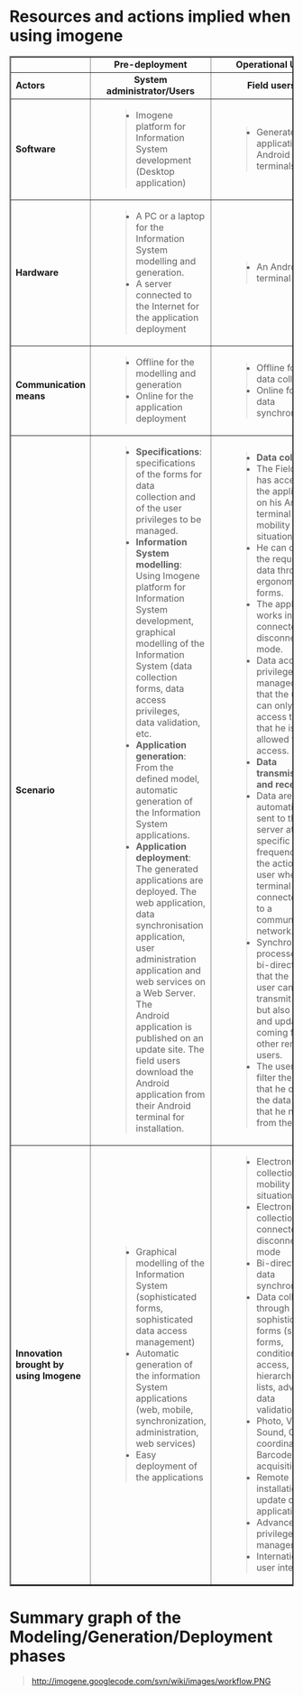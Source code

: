 



# Resources and actions implied when using imogene #

<table cellspacing='0' border='2px'>
<blockquote><tr>
<blockquote><td></td>
<td align='center'><b>Pre-deployment</b></td>
<td align='center'><b>Operational Use</b></td>
</blockquote></tr>
<tr>
<blockquote><td><b>Actors</b></td>
<td align='center'><b>System administrator/Users</b></td>
<td align='center'><b>Field users</b></td>
<td align='center'><b>Managers / Decision Makers</b></td>
</blockquote></tr>
<tr>
<blockquote><td><b>Software</b></td>
<td>
<ul>
<blockquote><li>Imogene platform for Information System development (Desktop<br>
application)</li>
</blockquote></ul>
</td>
<td>
<ul>
<blockquote><li>Generated application for Android terminals</li>
</blockquote></ul>
</td>
<td>
<ul>
<blockquote><li>Generated Web application</li>
</blockquote></ul>
</td>
</blockquote></tr>
<tr>
<blockquote><td><b>Hardware</b></td>
<td>
<ul>
<blockquote><li>A PC or a laptop for the Information System modelling and<br>
generation.</li>
<li>A server connected to the Internet for the application<br>
deployment</li>
</blockquote></ul>
</td>
<td>
<ul>
<blockquote><li>An Android terminal</li>
</blockquote></ul>
</td>
<td>
<ul>
<blockquote><li>A PC or a laptop connected to the Internet for the web<br>
application</li>
</blockquote></ul>
</td>
</blockquote></tr>
<tr>
<blockquote><td><b>Communication means</b></td>
<td>
<ul>
<blockquote><li>Offline for the modelling and generation</li>
<li>Online for the application deployment</li>
</blockquote></ul>
</td>
<td>
<ul>
<blockquote><li>Offline for the data collection</li>
<li>Online for the data synchronization</li>
</blockquote></ul>
</td>
<td>
<ul>
<blockquote><li>Online for the data visualisation and edition via the web<br>
application</li>
</blockquote></ul>
</td>
</blockquote></tr>
<tr>
<blockquote><td><b>Scenario</b></td>
<td>
<ul>
<blockquote><li><b>Specifications</b>: specifications of the forms for data<br>
collection and of the user privileges to be managed.</li>
<li><b>Information System modelling</b>: Using Imogene platform for<br>
Information System development, graphical modelling of the<br>
Information System (data collection forms, data access privileges,<br>
data validation, etc.</li>
<li><b>Application generation</b>: From the defined model, automatic<br>
generation of the Information System applications.</li>
<li><b>Application deployment</b>: The generated applications are<br>
deployed. The web application, data synchronisation application, user<br>
administration application and web services on a Web Server. The<br>
Android application is published on an update site. The field users<br>
download the Android application from their Android terminal for<br>
installation.</li>
</blockquote></ul>
</td>
<td>
<ul>
<blockquote><li><b>Data collection</b>:</li>
<li>The Field user has access to the application on his Android<br>
terminal in mobility situation.</li>
<li>He can collect the requested data through ergonomic forms.</li>
<li>The application works in connected or disconnected mode.</li>
<li>Data access privileges are managed so that the user can only<br>
access the data that he is allowed to access.</li>
<li><b>Data transmission and reception</b>:</li>
<li>Data are automatically sent to the server at a specific<br>
frequency or on the action of the user when the terminal is connected<br>
to a communication network.</li>
<li>Synchronization processes are bi-directional so that the<br>
user can transmit data but also receive and update data coming from<br>
other remote users.</li>
<li>The user can filter the data so that he only gets the data<br>
that he needs from the server.</li>
</blockquote></ul>
</td>
<td>
<ul>
<blockquote><li><b>Data collection and visualization</b>:</li>
<li>The actor has access to the application from any place<br>
connected to the Internet at any time on a PC or laptop.</li>
<li>He can enter of visualize data through ergonomic forms.</li>
<li>Data access privileges are managed so that the user can only<br>
access the data that he is allowed to access.</li>
</blockquote></ul>
</td>
</blockquote></tr>
<tr>
<blockquote><td><b>Innovation brought by using Imogene</b></td>
<td>
<ul>
<blockquote><li>Graphical modelling of the Information System (sophisticated<br>
forms, sophisticated data access management)</li>
<li>Automatic generation of the information System applications<br>
(web, mobile, synchronization, administration, web services)</li>
<li>Easy deployment of the applications</li>
</blockquote></ul>
</td>
<td>
<ul>
<blockquote><li>Electronic data collection in mobility situation</li>
<li>Electronic data collection in connected or disconnected mode</li>
<li>Bi-directional data synchronization</li>
<li>Data collection through sophisticated forms (sub forms,<br>
conditional field access, hierarchical lists, advanced data<br>
validation)</li>
<li>Photo, Video, Sound, GPS coordinates, Barcode acquisition</li>
<li>Remote installation and update of the application</li>
<li>Advanced user privileges management</li>
<li>Internationalized user interface</li>
</blockquote></ul>
</td>
<td>
<ul>
<blockquote><li>Data visualization and edition through sophisticated forms<br>
(sub forms, conditional field access, hierarchical lists, advanced<br>
data validation)</li>
<li>Advanced user privileges management</li>
<li>Internationalized user interface</li>
</blockquote></ul>
</td>
</blockquote></tr>
</table></blockquote>


# Summary graph of the Modeling/Generation/Deployment phases #


> http://imogene.googlecode.com/svn/wiki/images/workflow.PNG